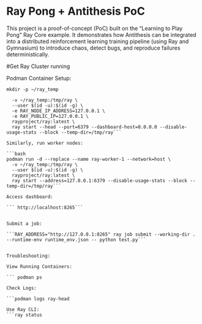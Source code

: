 # Ray Pong + Antithesis PoC

This project is a proof-of-concept (PoC) built on the “Learning to Play Pong” Ray Core example. It demonstrates how Antithesis can be integrated into a distributed reinforcement learning training pipeline (using Ray and Gymnasium) to introduce chaos, detect bugs, and reproduce failures deterministically.

#Get Ray Cluster running

Podman Container Setup:

```mkdir -p ~/ray_temp```
```podman run -d --replace --name ray-head --network=host \
  -v ~/ray_temp:/tmp/ray \
  --user $(id -u):$(id -g) \
  -e RAY_NODE_IP_ADDRESS=127.0.0.1 \
  -e RAY_PUBLIC_IP=127.0.0.1 \
  rayproject/ray:latest \
  ray start --head --port=6379 --dashboard-host=0.0.0.0 --disable-usage-stats --block --temp-dir=/tmp/ray```

Similarly, run worker nodes:

```bash
podman run -d --replace --name ray-worker-1 --network=host \
  -v ~/ray_temp:/tmp/ray \
  --user $(id -u):$(id -g) \
  rayproject/ray:latest \
  ray start --address=127.0.0.1:6379 --disable-usage-stats --block --temp-dir=/tmp/ray```

Access dashboard:

``` http://localhost:8265```


Submit a job:

```RAY_ADDRESS="http://127.0.0.1:8265" ray job submit --working-dir . --runtime-env runtime_env.json -- python test.py```


Troubleshooting:

View Running Containers:

``` podman ps

Check Logs:

```podman logs ray-head

Use Ray CLI:
```ray status
